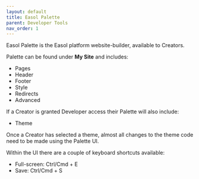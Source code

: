 ```yaml
---
layout: default
title: Easol Palette
parent: Developer Tools
nav_order: 1
---
```


Easol Palette is the Easol platform website-builder, available to Creators. 

Palette can be found under **My Site** and includes:
- Pages
- Header
- Footer
- Style
- Redirects
- Advanced

If a Creator is granted Developer access their Palette will also include:
- Theme

Once a Creator has selected a theme, almost all changes to the theme code need to be made using the Palette UI.

Within the UI there are a couple of keyboard shortcuts available:
- Full-screen: Ctrl/Cmd + E 
- Save: Ctrl/Cmd + S 
